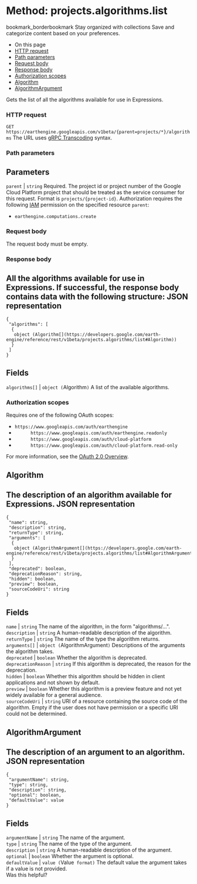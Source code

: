  
#  Method: projects.algorithms.list 
bookmark_borderbookmark Stay organized with collections  Save and categorize content based on your preferences.
  * On this page
  * [HTTP request](https://developers.google.com/earth-engine/reference/rest/v1beta/projects.algorithms/list#http-request)
  * [Path parameters](https://developers.google.com/earth-engine/reference/rest/v1beta/projects.algorithms/list#path-parameters)
  * [Request body](https://developers.google.com/earth-engine/reference/rest/v1beta/projects.algorithms/list#request-body)
  * [Response body](https://developers.google.com/earth-engine/reference/rest/v1beta/projects.algorithms/list#response-body)
  * [Authorization scopes](https://developers.google.com/earth-engine/reference/rest/v1beta/projects.algorithms/list#authorization-scopes)
  * [Algorithm](https://developers.google.com/earth-engine/reference/rest/v1beta/projects.algorithms/list#algorithm)
  * [AlgorithmArgument](https://developers.google.com/earth-engine/reference/rest/v1beta/projects.algorithms/list#algorithmargument)


Gets the list of all the algorithms available for use in Expressions.
### HTTP request
`GET https://earthengine.googleapis.com/v1beta/{parent=projects/*}/algorithms`
The URL uses [gRPC Transcoding](https://google.aip.dev/127) syntax.
### Path parameters
Parameters  
---  
`parent` |  `string` Required. The project id or project number of the Google Cloud Platform project that should be treated as the service consumer for this request. Format is `projects/{project-id}`. Authorization requires the following [IAM](https://cloud.google.com/iam/docs/) permission on the specified resource `parent`:
  * `earthengine.computations.create`

  
### Request body
The request body must be empty.
### Response body
All the algorithms available for use in Expressions.
If successful, the response body contains data with the following structure:
JSON representation  
---  
```
{
 "algorithms": [
  {
   object (Algorithm[](https://developers.google.com/earth-engine/reference/rest/v1beta/projects.algorithms/list#Algorithm))
  }
 ]
}
```
  
Fields  
---  
`algorithms[]` |  `object (`Algorithm[](https://developers.google.com/earth-engine/reference/rest/v1beta/projects.algorithms/list#Algorithm)`)` A list of the available algorithms.  
### Authorization scopes
Requires one of the following OAuth scopes:
  * `https://www.googleapis.com/auth/earthengine`
  * `      https://www.googleapis.com/auth/earthengine.readonly`
  * `      https://www.googleapis.com/auth/cloud-platform`
  * `      https://www.googleapis.com/auth/cloud-platform.read-only`


For more information, see the [OAuth 2.0 Overview](https://developers.google.com/identity/protocols/OAuth2).
## Algorithm
The description of an algorithm available for Expressions.
JSON representation  
---  
```
{
 "name": string,
 "description": string,
 "returnType": string,
 "arguments": [
  {
   object (AlgorithmArgument[](https://developers.google.com/earth-engine/reference/rest/v1beta/projects.algorithms/list#AlgorithmArgument))
  }
 ],
 "deprecated": boolean,
 "deprecationReason": string,
 "hidden": boolean,
 "preview": boolean,
 "sourceCodeUri": string
}
```
  
Fields  
---  
`name` |  `string` The name of the algorithm, in the form "algorithms/...".  
`description` |  `string` A human-readable description of the algorithm.  
`returnType` |  `string` The name of the type the algorithm returns.  
`arguments[]` |  `object (`AlgorithmArgument[](https://developers.google.com/earth-engine/reference/rest/v1beta/projects.algorithms/list#AlgorithmArgument)`)` Descriptions of the arguments the algorithm takes.  
`deprecated` |  `boolean` Whether the algorithm is deprecated.  
`deprecationReason` |  `string` If this algorithm is deprecated, the reason for the deprecation.  
`hidden` |  `boolean` Whether this algorithm should be hidden in client applications and not shown by default.  
`preview` |  `boolean` Whether this algorithm is a preview feature and not yet widely available for a general audience.  
`sourceCodeUri` |  `string` URI of a resource containing the source code of the algorithm. Empty if the user does not have permission or a specific URI could not be determined.  
## AlgorithmArgument
The description of an argument to an algorithm.
JSON representation  
---  
```
{
 "argumentName": string,
 "type": string,
 "description": string,
 "optional": boolean,
 "defaultValue": value
}
```
  
Fields  
---  
`argumentName` |  `string` The name of the argument.  
`type` |  `string` The name of the type of the argument.  
`description` |  `string` A human-readable description of the argument.  
`optional` |  `boolean` Whether the argument is optional.  
`defaultValue` |  `value (`Value[](https://protobuf.dev/reference/protobuf/google.protobuf/#value)` format)` The default value the argument takes if a value is not provided.  
Was this helpful?

